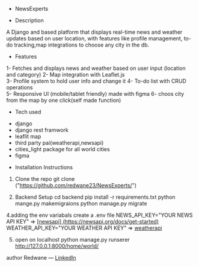 - NewsExperts
* Description

A Django and based platform that displays real-time news and weather updates based on user location,
with features like profile management, to-do tracking,map integrations to choose any city in the db.

* Features

1- Fetches and displays news and weather based on user input (location and category)
2- Map integration with Leaflet.js  
3- Profile system to hold user info and change it
4- To-do list with CRUD operations  
5- Responsive UI (mobile/tablet friendly) made with figma
6- choos city from the map by one click(self made function)

* Tech used

- django
- django rest framwork
- leaflit map
- third party pai(weatherapi,newsapi)
- cities_light package for all world cities
- figma

*  Installation Instructions

1. Clone the repo
   git clone ("https://github.com/redwane23/NewsExperts/")

2. Backend Setup
   cd backend
   pip install -r requirements.txt
   python mange.py makemigraions
   python manage.py migrate
   
4.adding the env variabals
  create a .env file
    NEWS_API_KEY="YOUR NEWS API KEY" =>  [[newsapi] (https://newsapi.org/docs/get-started)](https://newsapi.org/docs/get-started)
    WEATHER_API_KEY="YOUR WEATHER API KEY" =>   [weatherapi](https://www.weatherapi.com/docs/)

5. open on localhost
  python manage.py runserer
  http://127.0.0.1:8000/home/world/

author
  Redwane — [LinkedIn](https://linkedin.com/in/yourprofile)



